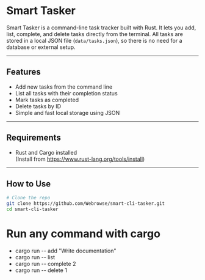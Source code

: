 # Smart Tasker

Smart Tasker is a command-line task tracker built with Rust. It lets you add, list, complete, and delete tasks directly from the terminal. All tasks are stored in a local JSON file (`data/tasks.json`), so there is no need for a database or external setup.

---

## Features

- Add new tasks from the command line
- List all tasks with their completion status
- Mark tasks as completed
- Delete tasks by ID
- Simple and fast local storage using JSON

---

## Requirements

- Rust and Cargo installed  
  (Install from https://www.rust-lang.org/tools/install)

---

## How to Use

```bash
# Clone the repo
git clone https://github.com/Webrowse/smart-cli-tasker.git
cd smart-cli-tasker
```
# Run any command with cargo
- cargo run -- add "Write documentation"
- cargo run -- list
- cargo run -- complete 2
- cargo run -- delete 1

